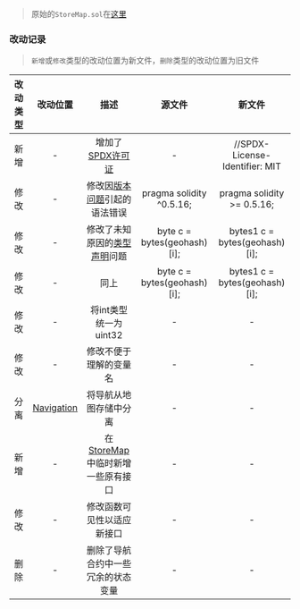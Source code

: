 > 原始的`StoreMap.sol`在[这里](../reference/investigation-cjzhuang2020/cjz_underg_2021_09/tree_blockchain/contracts/StoreMap.sol)  
### 改动记录
> `新增`或`修改`类型的改动位置为新文件，`删除`类型的改动位置为旧文件  

|改动类型|改动位置|描述|源文件|新文件|
| :---: | :---: | :---: | :---: | :---: |
|新增|-|增加了[SPDX许可证](https://docs.soliditylang.org/en/v0.8.19/layout-of-source-files.html#spdx-license-identifier)|-|//SPDX-License-Identifier: MIT|
|修改|-|修改因[版本问题](https://docs.soliditylang.org/en/v0.8.19/layout-of-source-files.html#pragmas)引起的语法错误|pragma solidity ^0.5.16;|pragma solidity >= 0.5.16;|
|修改|-|修改了未知原因的[类型声明](https://docs.soliditylang.org/en/v0.8.19/types.html#fixed-size-byte-arrays)问题|byte c = bytes(geohash)[i];|bytes1 c = bytes(geohash)[i];|
|修改|-|同上|byte c = bytes(geohash)[i];|bytes1 c = bytes(geohash)[i];|
|修改|-|将int类型统一为uint32|-|-|
|修改|-|修改不便于理解的变量名|-|-|
|分离|[Navigation](../src/contract_on_system/Navigation.sol)|将导航从地图存储中分离|-|-|
|新增|-|在[StoreMap](../src/contract_on_system/StoreMap.sol)中临时新增一些原有接口|-|-|
|修改|-|修改函数可见性以适应新接口|-|-|
|删除|-|删除了导航合约中一些冗余的状态变量|-|-|